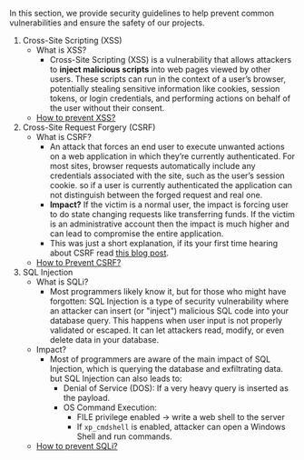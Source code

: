 In this section, we provide security guidelines to help prevent common vulnerabilities and ensure the safety of our projects.

1. Cross-Site Scripting (XSS)
   * What is XSS?
     * Cross-Site Scripting (XSS) is a vulnerability that allows attackers to **inject malicious scripts** into web pages viewed by other users. These scripts can run in the context of a user’s browser, potentially stealing sensitive information like cookies, session tokens, or login credentials, and performing actions on behalf of the user without their consent.
   * [How to prevent XSS?](https://github.com/h0s4in/Security-Guidelines/blob/main/Modules/Common-Vulnerabilities-Prevention/XSS-Prevention.md)
2. Cross-Site Request Forgery (CSRF)
   * What is CSRF?
     * An attack that forces an end user to execute unwanted actions on a web application in which they’re currently authenticated. For most sites, browser requests automatically include any credentials associated with the site, such as the user’s session cookie. so if a user is currently authenticated the application can not distinguish between the forged request and real one.
     * **Impact?** If the victim is a normal user, the impact is forcing user to do state changing requests like transferring funds. If the victim is an administrative account then the impact is much higher and can lead to compromise the entire application.
     * This was just a short explanation, if its your first time hearing about CSRF read [this blog post](https://owasp.org/www-community/attacks/csrf).
   * [How to Prevent CSRF?](https://github.com/h0s4in/Security-Guidelines/blob/main/Modules/Common-Vulnerabilities-Prevention/CSRF-Prevention.md)
3. SQL Injection
   * What is SQLi?
     * Most programmers likely know it, but for those who might have forgotten: SQL Injection is a type of security vulnerability where an attacker can insert (or "inject") malicious SQL code into your database query. This happens when user input is not properly validated or escaped. It can let attackers read, modify, or even delete data in your database.
   * Impact?
     * Most of programmers are aware of the main impact of SQL Injection, which is querying the database and exfiltrating data. but SQL Injection can also leads to:
       * Denial of Service (DOS): If a very heavy query is inserted as the payload.
       * OS Command Execution:
         * FILE privilege enabled -\> write a web shell to the server
         * If `xp_cmdshell` is enabled, attacker can open a Windows Shell and run commands.
   * [How to prevent SQLi?](https://github.com/h0s4in/Security-Guidelines/blob/main/Modules/Common-Vulnerabilities-Prevention/SQLi-Prevention.md)

